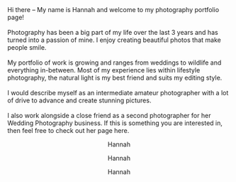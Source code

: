 <div class="row">
  <div class="col s12">
    <div class="card">
      <div class="card-image">
        <span class="card-title"><a style="color:white" href=""></a></span>
      </div>
        <div class="card-content">
          <div style="text-align:left">
            Hi there – My name is Hannah and welcome to my photography portfolio page!
            <br/> <br/> 
            Photography has been a big part of my life over the last 3 years and has turned into a passion of mine. I enjoy creating beautiful photos that make people smile. 
            <br/> <br/> 
            My portfolio of work is growing and ranges from weddings to wildlife and everything in-between. Most of my experience lies within lifestyle photography, the natural light is my best friend and suits my editing style.
            <br/> <br/> 
            I would describe myself as an intermediate amateur photographer with a lot of drive to advance and create stunning pictures.
            <br/> <br/> 
            I also work alongside a close friend as a second photographer for her Wedding Photography business. If this is something you are interested in, then feel free to check out her page here. 
            <br/>                                                   
          </div>  
          <div style="text-align:center">
            <p class="signature"> Hannah</p>
            <p class="signature2"> Hannah</p>
            <p class="signature3"> Hannah</p>
          </div>             
      </div>
    </div>
  </div>
</div>
